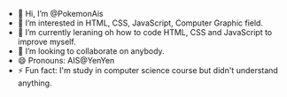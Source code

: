 - 👋 Hi, I’m @PokemonAis
- 👀 I’m interested in HTML, CSS, JavaScript, Computer Graphic field.
- 🌱 I’m currently leraning oh how to code HTML, CSS and JavaScript to improve myself.
- 💞️ I’m looking to collaborate on anybody.
- 😄 Pronouns: AIS@YenYen
- ⚡ Fun fact: I'm study in computer science course but didn't understand anything.

<!---
PokemonAis/PokemonAis is a ✨ special ✨ repository because its `README.md` (this file) appears on your GitHub profile.
You can click the Preview link to take a look at your changes.
--->
